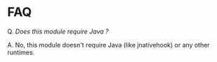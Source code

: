 # FAQ

Q. *Does this module require Java ?*

A. No, this module doesn't require Java (like jnativehook) or any other runtimes.
